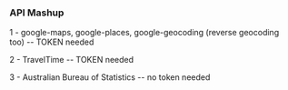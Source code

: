 ### API Mashup

1 - google-maps, google-places, google-geocoding (reverse geocoding too)  -- TOKEN needed

2 - TravelTime                                                            -- TOKEN needed

3 - Australian Bureau of Statistics                                       -- no token needed
